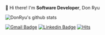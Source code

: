 👋  Hi there! I'm **Software Developer**, Don Ryu

![DonRyu's github stats](https://github-readme-stats.vercel.app/api?username=DonRyu&theme=prussian&show_icons=true)

[![Gmail Badge](https://img.shields.io/badge/Gmail-d14836?style=flat-square&logo=Gmail&logoColor=white&link=mailto:donryu1031@gmail.com)](mailto:donryu1031@gmail.com)
[![Linkedin Badge](https://img.shields.io/badge/-LinkedIn-blue?style=flat-square&logo=Linkedin&logoColor=white&link=https://www.linkedin.com/in/dongheonryu/)](https://www.linkedin.com/in/dongheonryu/)
[![Hits](https://hits.seeyoufarm.com/api/count/incr/badge.svg?url=https%3A%2F%2Fgithub.com%2Fgjbae1212%2Fhit-counter)](https://hits.seeyoufarm.com)                    
